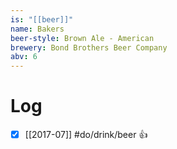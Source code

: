 ```yaml
---
is: "[[beer]]"
name: Bakers
beer-style: Brown Ale - American
brewery: Bond Brothers Beer Company
abv: 6
---
```

# Log
- [x] [[2017-07]] #do/drink/beer 👍
